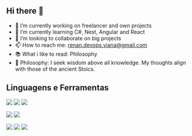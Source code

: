 ## Hi there 👋

- 🔭 I’m currently working on freelancer and own projects
- 🌱 I’m currently learning C#, Nest, Angular and React
- 👯 I’m looking to collaborate on big projects
- 📫 How to reach me: renan.devops.viana@gmail.com
- :books: What i like to read: Philosophy
- 🧠 Philosophy: I seek wisdom above all knowledge. My thoughts align with those of the ancient Stoics.


## Linguagens e Ferramentas
<img src="https://img.shields.io/badge/JavaScript-F7DF1E?style=for-the-badge&logo=javascript&logoColor=black" /> <img src="https://img.shields.io/badge/C%23-239120?style=for-the-badge&logo=c-sharp&logoColor=white" /> <img src="https://img.shields.io/badge/Java-ED8B00?style=for-the-badge&logo=openjdk&logoColor=white" />

<img src="https://img.shields.io/badge/Angular-DD0031?style=for-the-badge&logo=angular&logoColor=white" /> <img src="https://img.shields.io/badge/React-20232A?style=for-the-badge&logo=react&logoColor=61DAFB" />

<img src="https://img.shields.io/badge/Sequelize-52B0E7?logo=sequelize&logoColor=fff)" /> <img src="https://img.shields.io/badge/Entity%20Framework-512BD4?style=for-the-badge&logo=dotnet&logoColor=white" /> <img src="https://img.shields.io/badge/TypeORM-FE0909?style=for-the-badge&logo=typeorm&logoColor=white" />
